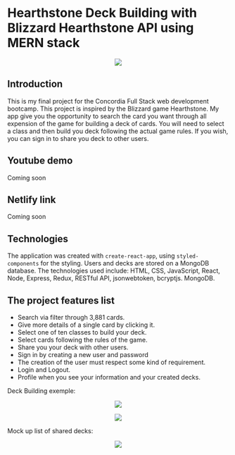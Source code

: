 # Hearthstone Deck Building with Blizzard Hearthstone API using MERN stack

<p align="center"><img src="frontend/public/images/card _search.png"></p>

## Introduction

This is my final project for the Concordia Full Stack web development bootcamp.
This project is inspired by the Blizzard game Hearthstone. My app give you the opportunity to search the card you want through all expension of the game for building a deck of cards.
You will need to select a class and then build you deck following the actual game rules. If you wish, you can sign in to share you deck to other users.

## Youtube demo

Coming soon

## Netlify link

Coming soon

## Technologies

The application was created with `create-react-app`, using `styled-components` for the styling. Users and decks are stored on a MongoDB database. The technologies used include: HTML, CSS, JavaScript, React, Node, Express, Redux, RESTful API, jsonwebtoken, bcryptjs. MongoDB.

## The project features list

- Search via filter through 3,881 cards.
- Give more details of a single card by clicking it.
- Select one of ten classes to build your deck.
- Select cards following the rules of the game.
- Share you your deck with other users.
- Sign in by creating a new user and password
- The creation of the user must respect some kind of requirement.
- Login and Logout.
- Profile when you see your information and your created decks.

Deck Building exemple:

<p align="center"><img src="./images/classes_selection.png"></p>

<p align="center"><img src="./images/exemple_deck_building.png"></p>

Mock up list of shared decks:

<p align="center"><img src="./images/mockup_premade_list _deck.png"></p>
